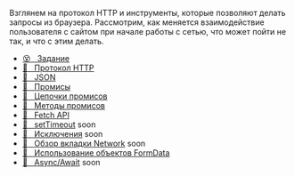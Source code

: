 Взглянем на протокол HTTP и инструменты, которые позволяют делать запросы из браузера. Рассмотрим, как меняется взаимодействие пользователя с сайтом при начале работы с сетью, что может пойти не так, и что с этим делать.

* [😵 &#160; Задание](./task.md)
* [📗 &#160; Протокол HTTP](./http.md)
* [📗 &#160; JSON](./json.md)
* [📗 &#160; Промисы](./promise.md)
* [📗 &#160; Цепочки промисов](./promise-chains.md)
* [📗 &#160; Методы промисов](./promise-methods.md)
* [📗 &#160; Fetch API](./fetch-api.md)
* [🎥 &#160; setTimeout]() soon
* [🎥 &#160; Исключения]() soon
* [🎥 &#160; Обзор вкладки Network]() soon
* [📗 &#160; Использование объектов FormData](https://developer.mozilla.org/ru/docs/Web/API/FormData/Using_FormData_Objects)
* [📗 &#160; Async/Await]() soon
